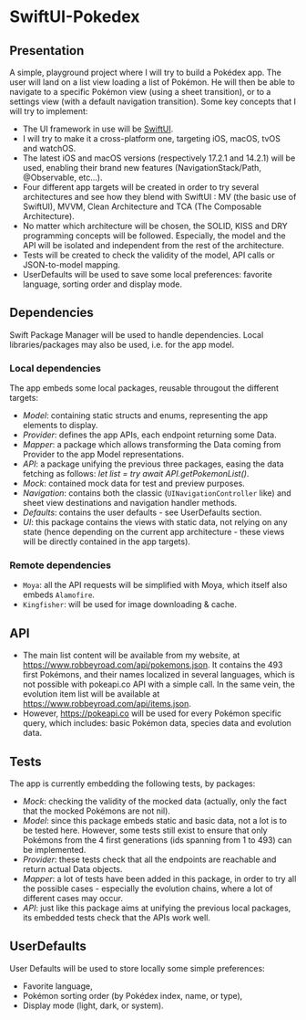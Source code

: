 # SwiftUI-Pokedex

## Presentation

A simple, playground project where I will try to build a Pokédex app. The user will land on a list view loading a list of Pokémon. He will then be able to navigate to a specific Pokémon view (using a sheet transition), or to a settings view (with a default navigation transition).
Some key concepts that I will try to implement:

- The UI framework in use will be [SwiftUI](https://developer.apple.com/xcode/swiftui/). 
- I will try to make it a cross-platform one, targeting iOS, macOS, tvOS and watchOS.
- The latest iOS and macOS versions (respectively 17.2.1 and 14.2.1) will be used, enabling their brand new features (NavigationStack/Path, @Observable, etc...).
- Four different app targets will be created in order to try several architectures and see how they blend with SwiftUI : MV (the basic use of SwiftUI), MVVM, Clean Architecture and TCA (The Composable Architecture).
- No matter which architecture will be chosen, the SOLID, KISS and DRY programming concepts will be followed. Especially, the model and the API will be isolated and independent from the rest of the architecture.
- Tests will be created to check the validity of the model, API calls or JSON-to-model mapping.
- UserDefaults will be used to save some local preferences: favorite language, sorting order and display mode.

## Dependencies

Swift Package Manager will be used to handle dependencies. Local libraries/packages may also be used, i.e. for the app model.

### Local dependencies

The app embeds some local packages, reusable througout the different targets:

- *Model*: containing static structs and enums, representing the app elements to display.
- *Provider*: defines the app APIs, each endpoint returning some Data.
- *Mapper*: a package which allows transforming the Data coming from Provider to the app Model representations.
- *API*: a package unifying the previous three packages, easing the data fetching as follows: *let list = try await API.getPokemonList()*.
- *Mock*: contained mock data for test and preview purposes.
- *Navigation*: contains both the classic (`UINavigationController` like) and sheet view destinations and navigation handler methods.
- *Defaults*: contains the user defaults - see UserDefaults section.
- *UI*: this package contains the views with static data, not relying on any state (hence depending on the current app architecture - these views will be directly contained in the app targets). 

### Remote dependencies

- `Moya`: all the API requests will be simplified with Moya, which itself also embeds `Alamofire`.
- `Kingfisher`: will be used for image downloading & cache.

## API

- The main list content will be available from my website, at https://www.robbeyroad.com/api/pokemons.json. It contains the 493 first Pokémons, and their names localized in several languages, which is not possible with pokeapi.co API with a simple call. In the same vein, the evolution item list will be available at https://www.robbeyroad.com/api/items.json.
- However, https://pokeapi.co will be used for every Pokémon specific query, which includes: basic Pokémon data, species data and evolution data. 

## Tests

The app is currently embedding the following tests, by packages:

- *Mock*: checking the validity of the mocked data (actually, only the fact that the mocked Pokémons are not nil). 
- *Model*: since this package embeds static and basic data, not a lot is to be tested here. However, some tests still exist to ensure that only Pokémons from the 4 first generations (ids spanning from 1 to 493) can be implemented.
- *Provider*: these tests check that all the endpoints are reachable and return actual Data objects.
- *Mapper*: a lot of tests have been added in this package, in order to try all the possible cases - especially the evolution chains, where a lot of different cases may occur.
- *API*: just like this package aims at unifying the previous local packages, its embedded tests check that the APIs work well. 

## UserDefaults

User Defaults will be used to store locally some simple preferences: 

- Favorite language,
- Pokémon sorting order (by Pokédex index, name, or type),
- Display mode (light, dark, or system).
